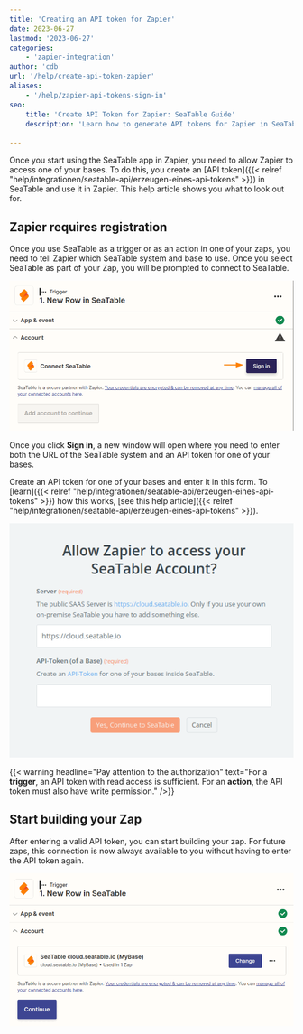 ```yaml
---
title: 'Creating an API token for Zapier'
date: 2023-06-27
lastmod: '2023-06-27'
categories:
    - 'zapier-integration'
author: 'cdb'
url: '/help/create-api-token-zapier'
aliases:
    - '/help/zapier-api-tokens-sign-in'
seo:
    title: 'Create API Token for Zapier: SeaTable Guide'
    description: 'Learn how to generate API tokens for Zapier in SeaTable, set permissions, and connect your apps securely for easy automation.'

---
```


Once you start using the SeaTable app in Zapier, you need to allow Zapier to access one of your bases. To do this, you create an [API token]({{< relref "help/integrationen/seatable-api/erzeugen-eines-api-tokens" >}}) in SeaTable and use it in Zapier. This help article shows you what to look out for.

## Zapier requires registration

Once you use SeaTable as a trigger or as an action in one of your zaps, you need to tell Zapier which SeaTable system and base to use. Once you select SeaTable as part of your Zap, you will be prompted to connect to SeaTable.

![Zapier requires an API token of one of your bases.](images/zapier-sign-in.png)

Once you click **Sign in**, a new window will open where you need to enter both the URL of the SeaTable system and an API token for one of your bases.

Create an API token for one of your bases and enter it in this form. To [learn]({{< relref "help/integrationen/seatable-api/erzeugen-eines-api-tokens" >}}) how this works, [see this help article]({{< relref "help/integrationen/seatable-api/erzeugen-eines-api-tokens" >}}).

![Enter your API token and confirm.](images/zapier-authenticate-app.png)

{{< warning headline="Pay attention to the authorization" text="For a **trigger**, an API token with read access is sufficient. For an **action**, the API token must also have write permission." />}}

## Start building your Zap

After entering a valid API token, you can start building your zap. For future zaps, this connection is now always available to you without having to enter the API token again.

![After authentication you can start building your zap.](images/zapier-start-build-your-zap.png)

